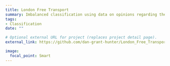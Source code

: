 ```yaml
---
title: London Free Transport
summary: Imbalanced classification using data on opinions regarding the decision to suspend free travel for under-18s in London.
tags:
- Classification
date: ""

# Optional external URL for project (replaces project detail page).
external_link: https://github.com/dan-grant-hunter/London_Free_Transport

image:
  focal_point: Smart
---
```

